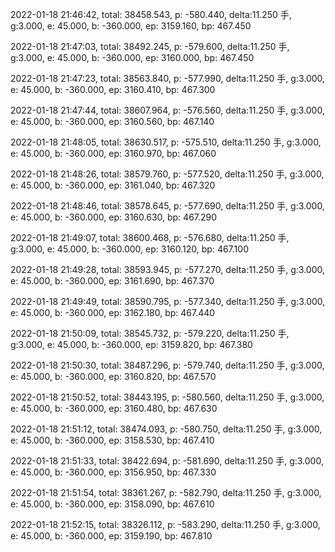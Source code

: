 2022-01-18 21:46:42, total: 38458.543, p: -580.440, delta:11.250 手, g:3.000, e: 45.000, b: -360.000, ep: 3159.160, bp: 467.450

2022-01-18 21:47:03, total: 38492.245, p: -579.600, delta:11.250 手, g:3.000, e: 45.000, b: -360.000, ep: 3160.000, bp: 467.450

2022-01-18 21:47:23, total: 38563.840, p: -577.990, delta:11.250 手, g:3.000, e: 45.000, b: -360.000, ep: 3160.410, bp: 467.300

2022-01-18 21:47:44, total: 38607.964, p: -576.560, delta:11.250 手, g:3.000, e: 45.000, b: -360.000, ep: 3160.560, bp: 467.140

2022-01-18 21:48:05, total: 38630.517, p: -575.510, delta:11.250 手, g:3.000, e: 45.000, b: -360.000, ep: 3160.970, bp: 467.060

2022-01-18 21:48:26, total: 38579.760, p: -577.520, delta:11.250 手, g:3.000, e: 45.000, b: -360.000, ep: 3161.040, bp: 467.320

2022-01-18 21:48:46, total: 38578.645, p: -577.690, delta:11.250 手, g:3.000, e: 45.000, b: -360.000, ep: 3160.630, bp: 467.290

2022-01-18 21:49:07, total: 38600.468, p: -576.680, delta:11.250 手, g:3.000, e: 45.000, b: -360.000, ep: 3160.120, bp: 467.100

2022-01-18 21:49:28, total: 38593.945, p: -577.270, delta:11.250 手, g:3.000, e: 45.000, b: -360.000, ep: 3161.690, bp: 467.370

2022-01-18 21:49:49, total: 38590.795, p: -577.340, delta:11.250 手, g:3.000, e: 45.000, b: -360.000, ep: 3162.180, bp: 467.440

2022-01-18 21:50:09, total: 38545.732, p: -579.220, delta:11.250 手, g:3.000, e: 45.000, b: -360.000, ep: 3159.820, bp: 467.380

2022-01-18 21:50:30, total: 38487.296, p: -579.740, delta:11.250 手, g:3.000, e: 45.000, b: -360.000, ep: 3160.820, bp: 467.570

2022-01-18 21:50:52, total: 38443.195, p: -580.560, delta:11.250 手, g:3.000, e: 45.000, b: -360.000, ep: 3160.480, bp: 467.630

2022-01-18 21:51:12, total: 38474.093, p: -580.750, delta:11.250 手, g:3.000, e: 45.000, b: -360.000, ep: 3158.530, bp: 467.410

2022-01-18 21:51:33, total: 38422.694, p: -581.690, delta:11.250 手, g:3.000, e: 45.000, b: -360.000, ep: 3156.950, bp: 467.330

2022-01-18 21:51:54, total: 38361.267, p: -582.790, delta:11.250 手, g:3.000, e: 45.000, b: -360.000, ep: 3158.090, bp: 467.610

2022-01-18 21:52:15, total: 38326.112, p: -583.290, delta:11.250 手, g:3.000, e: 45.000, b: -360.000, ep: 3159.190, bp: 467.810